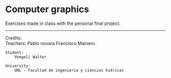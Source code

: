 # Computer graphics

Exercises made in class with the personal final project.

---

Credits:	
	Teachers:
		Pablo novara
		Francisco Mainero

	Student:
	    Voegeli Walter	

    University:
	    UNL - Facultad de ingenieria y ciencias hidricas	
